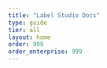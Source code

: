 ```yaml
---
title: "Label Studio Docs"
type: guide
tier: all
layout: home
order: 999
order_enterprise: 999
---
```

